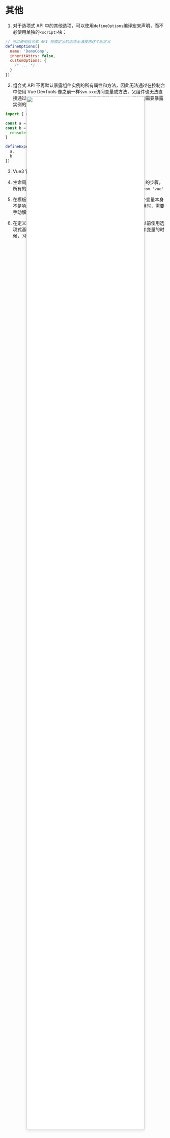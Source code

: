 <style>
  .pop-img {
    position: absolute;
    top: 50%;
    left: 50%;
    transform: translate(-50%, -50%);
    height: calc(100vh - 761px);
    width: 370px;
    object-fit: scale-down;
    background: #fff;
    box-shadow: 0px 4px 10px 0px rgba(0, 0, 0, 0.1);
  }
</style>

# 其他

1. 对于选项式 API 中的其他选项，可以使用`defineOptions`编译宏来声明，而不必使用单独的`<script>`块：

<div v-click.hide="1">

```javascript
// 可以使用组合式 API 完成定义的选项无法使用这个宏定义
defineOptions({
  name: 'DemoComp',
  inheritAttrs: false,
  customOptions: {
    /* ... */
  }
})
```
</div>

<div v-click>

2. 组合式 API 不再默认暴露组件实例的所有属性和方法，因此无法通过在控制台中使用 Vue DevTools 像之前一样`$vm.xxx`访问变量或方法，父组件也无法直接通过`$refs.childRef.someMethod()`调用子组件的方法，如果特别需要暴露实例的变量和方法，使用`defineExpose`宏

<div v-click.hide="2">

```javascript
import { ref } from 'vue'

const a = ref(2)
const b = function() {
  console.log(a.value)
}

defineExpose({
  a,
  b
})
```

</div>
</div>

<div v-click>

3. Vue3 官方推荐使用`pinia`而不是`vuex`作为状态管理工具

</div>

<div v-click>

4. 生命周期基本类似于 Vue2，只是在 beforeCreate 前增加了 setup 的步骤，所有的生命周期钩子也需要声明引入，如`import { onMounted } from 'vue'` 

<div v-click.hide="5">
<div v-click="4">
<img class="pop-img" src="https://cn.vuejs.org/assets/lifecycle_zh-CN.FtDDVyNA.png" />
</div>
</div>

</div>

<div v-click="5">

5. 在模板渲染上下文中，只有顶级的 ref 属性才会被解包。如果某一个变量本身不是响应式，但是其内部包含了一个响应式的属性，则在模板中使用时，需要手动解包: `<span>{{ obj.refValue.value }}</span>`

</div>

<div v-click="6">

6. 在定义变量或方法之前就使用它们，会引起编译失败。这个问题在以前使用选项式基本不会出现，但是使用了组合式以后很容易在随意排布方法和变量的时候，习惯性将用到的方法后置，从而在之前调用时产生报错

</div>